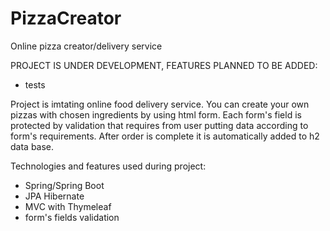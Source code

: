 # PizzaCreator
Online pizza creator/delivery service

PROJECT IS UNDER DEVELOPMENT, FEATURES PLANNED TO BE ADDED:
- tests

Project is imtating online food delivery service. You can create your own pizzas with chosen ingredients by using html form. Each form's field is protected by validation
that requires from user putting data according to form's requirements. After order is complete it is automatically added to h2 data base.

Technologies and features used during project:
- Spring/Spring Boot
- JPA Hibernate
- MVC with Thymeleaf
- form's fields validation
